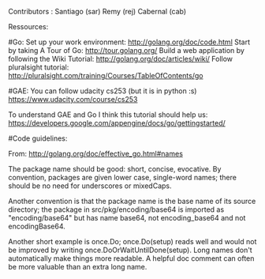 Contributors :
Santiago (sar)
Remy (rej)
Cabernal (cab)


Ressources:

#Go:
Set up your work environment:
http://golang.org/doc/code.html
Start by taking A Tour of Go:
http://tour.golang.org/
Build a web application by following the Wiki Tutorial:
http://golang.org/doc/articles/wiki/
Follow pluralsight tutorial:
http://pluralsight.com/training/Courses/TableOfContents/go

#GAE:
You can follow udacity cs253  (but it is in python :s)
https://www.udacity.com/course/cs253

To understand GAE and Go I think this tutorial should help us: 
https://developers.google.com/appengine/docs/go/gettingstarted/


#Code guidelines:

From: http://golang.org/doc/effective_go.html#names

The package name should be good: short, concise, evocative. By convention, packages are given lower case, single-word names; there should be no need for underscores or mixedCaps. 

Another convention is that the package name is the base name of its source directory; the package in src/pkg/encoding/base64 is imported as "encoding/base64" but has name base64, not encoding_base64 and not encodingBase64.

Another short example is once.Do; once.Do(setup) reads well and would not be improved by writing once.DoOrWaitUntilDone(setup). Long names don't automatically make things more readable. A helpful doc comment can often be more valuable than an extra long name.